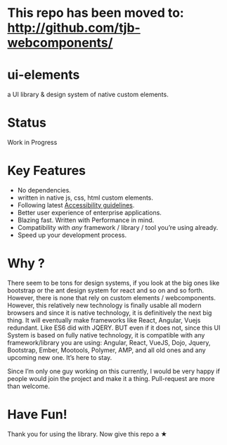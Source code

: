 # This repo has been moved to: http://github.com/tjb-webcomponents/

# ui-elements
a UI library &amp; design system of native custom elements.

# Status
Work in Progress

# Key Features

- No dependencies.
- written in native js, css, html custom elements.
- Following latest [Accessibility guidelines](https://learn-accessibility.org/).
- Better user experience of enterprise applications.
- Blazing fast. Written with Performance in mind.
- Compatibility with *any* framework / library / tool you’re using already.
- Speed up your development process.

# Why ?

There seem to be tons for design systems, if you look at the big ones like bootstrap or the ant design system for react and so on and so forth. However, there is none that rely on custom elements / webcomponents. However, this relatively new technology is finally usable all modern browsers and since it is native technology, it is definitively the next big thing. It will eventually make frameworks like React, Angular, Vuejs redundant. Like ES6 did with JQERY. BUT even if it does not, since this UI System is based on fully native technology, it is compatible with any framework/library you are using: Angular, React, VueJS, Dojo, Jquery, Bootstrap, Ember, Mootools, Polymer, AMP, and all old ones and any upcoming new one. It’s here to stay.

Since I’m only one guy working on this currently, I would be very happy if people would join the project and make it a thing. Pull-request are more than welcome.

# Have Fun!
Thank you for using the library. Now give this repo a ★
